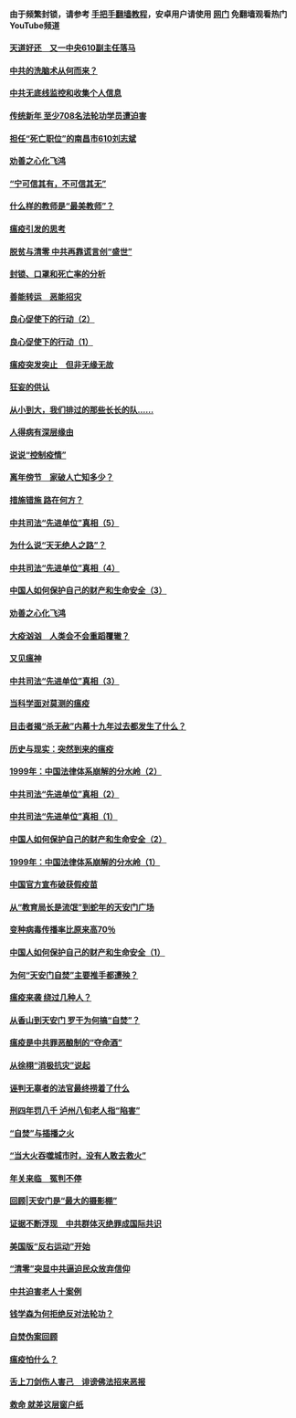 #### 由于频繁封锁，请参考 [手把手翻墙教程](https://github.com/gfw-breaker/guides/wiki/)，安卓用户请使用 [网门](https://github.com/gfw-breaker/nogfw/blob/master/dl.md?t=03171600) 免翻墙观看热门YouTube频道 

#### [天道好还　又一中央610副主任落马](../pages/19/422155.md?t=03171600) 

#### [中共的洗脑术从何而来？](../pages/19/422154.md?t=03171600) 

#### [中共无底线监控和收集个人信息](../pages/19/422039.md?t=03171600) 

#### [传统新年 至少708名法轮功学员遭迫害](../pages/19/421946.md?t=03171600) 

#### [担任“死亡职位”的南昌市610刘志斌](../pages/19/421957.md?t=03171600) 

#### [劝善之心化飞鸿](../pages/19/421164.md?t=03171600) 

#### [“宁可信其有，不可信其无”](../pages/19/421691.md?t=03171600) 

#### [什么样的教师是“最美教师”？](../pages/19/421755.md?t=03171600) 

#### [瘟疫引发的思考](../pages/19/421594.md?t=03171600) 

#### [脱贫与清零 中共再靠谎言创“盛世”](../pages/19/421590.md?t=03171600) 

#### [封锁、口罩和死亡率的分析](../pages/19/421495.md?t=03171600) 

#### [善能转运　恶能招灾](../pages/19/421334.md?t=03171600) 

#### [良心促使下的行动（2）](../pages/19/421361.md?t=03171600) 

#### [良心促使下的行动（1）](../pages/19/421302.md?t=03171600) 

#### [瘟疫突发突止　但非无缘无故](../pages/19/421281.md?t=03171600) 

#### [狂妄的供认](../pages/19/421199.md?t=03171600) 

#### [从小到大，我们排过的那些长长的队……](../pages/19/421243.md?t=03171600) 

#### [人得病有深层缘由](../pages/19/420864.md?t=03171600) 

#### [说说“控制疫情”](../pages/19/420831.md?t=03171600) 

#### [离年傍节　家破人亡知多少？](../pages/19/420563.md?t=03171600) 

#### [措施错施  路在何方？](../pages/19/420076.md?t=03171600) 

#### [中共司法“先进单位”真相（5）](../pages/19/419453.md?t=03171600) 

#### [为什么说“天无绝人之路”？](../pages/19/419618.md?t=03171600) 

#### [中共司法“先进单位”真相（4）](../pages/19/419452.md?t=03171600) 

#### [中国人如何保护自己的财产和生命安全（3）](../pages/19/419405.md?t=03171600) 

#### [劝善之心化飞鸿](../pages/19/418758.md?t=03171600) 

#### [大疫汹汹　人类会不会重蹈覆辙？](../pages/19/419691.md?t=03171600) 

#### [又见瘟神](../pages/19/419225.md?t=03171600) 

#### [中共司法“先进单位”真相（3）](../pages/19/419451.md?t=03171600) 

#### [当科学面对莫测的瘟疫](../pages/19/419625.md?t=03171600) 

#### [目击者揭“杀无赦”内幕十九年过去都发生了什么？](../pages/19/419617.md?t=03171600) 

#### [历史与现实：突然到来的瘟疫](../pages/19/419619.md?t=03171600) 

#### [1999年：中国法律体系崩解的分水岭（2）](../pages/19/419455.md?t=03171600) 

#### [中共司法“先进单位”真相（2）](../pages/19/419450.md?t=03171600) 

#### [中共司法“先进单位”真相（1）](../pages/19/419449.md?t=03171600) 

#### [中国人如何保护自己的财产和生命安全（2）](../pages/19/419404.md?t=03171600) 

#### [1999年：中国法律体系崩解的分水岭（1）](../pages/19/419454.md?t=03171600) 

#### [中国官方宣布破获假疫苗](../pages/19/419504.md?t=03171600) 

#### [从“教育局长是流氓”到蛇年的天安门广场](../pages/19/419470.md?t=03171600) 

#### [变种病毒传播率比原来高70％](../pages/19/419456.md?t=03171600) 

#### [中国人如何保护自己的财产和生命安全（1）](../pages/19/419403.md?t=03171600) 

#### [为何“天安门自焚”主要推手都遭殃？](../pages/19/419348.md?t=03171600) 

#### [瘟疫来袭 绕过几种人？](../pages/19/419349.md?t=03171600) 

#### [从香山到天安门 罗干为何搞“自焚”？](../pages/19/419270.md?t=03171600) 

#### [瘟疫是中共罪恶酿制的“夺命酒”](../pages/19/419223.md?t=03171600) 

#### [从徐栩“消极抗灾”说起](../pages/19/419224.md?t=03171600) 

#### [诬判无辜者的法官最终捞着了什么](../pages/19/419268.md?t=03171600) 

#### [刑四年罚八千 泸州八旬老人指“陷害”](../pages/19/419232.md?t=03171600) 

#### [“自焚”与插播之火](../pages/19/419226.md?t=03171600) 

#### [“当大火吞噬城市时，没有人敢去救火”](../pages/19/419077.md?t=03171600) 

#### [年关来临　冤判不停](../pages/19/419093.md?t=03171600) 

#### [回顾|天安门是“最大的摄影棚”](../pages/19/380866.md?t=03171600) 

#### [证据不断浮现　中共群体灭绝罪成国际共识](../pages/19/419031.md?t=03171600) 

#### [美国版“反右运动”开始](../pages/19/419030.md?t=03171600) 

#### [“清零”突显中共逼迫民众放弃信仰](../pages/19/418995.md?t=03171600) 

#### [中共迫害老人十案例](../pages/19/418831.md?t=03171600) 

#### [钱学森为何拒绝反对法轮功？](../pages/19/418905.md?t=03171600) 

#### [自焚伪案回顾](../pages/19/418799.md?t=03171600) 

#### [瘟疫怕什么？](../pages/19/418800.md?t=03171600) 

#### [舌上刀剑伤人害己　诽谤佛法招来恶报](../pages/19/418731.md?t=03171600) 

#### [救命 就差这层窗户纸](../pages/19/418706.md?t=03171600) 

